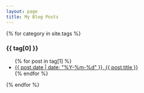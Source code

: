 ```yaml
---
layout: page
title: My Blog Posts
---
```


{% for category in site.tags %}
  <h3>{{ tag[0] }}</h3>
  <ul>
    {% for post in tag[1] %}
      <li><a href="{{ post.url }}">{{ post.date | date: "%Y-%m-%d" }}, {{ post.title }}</a></li>
    {% endfor %}
  </ul>
{% endfor %}
